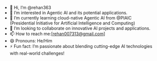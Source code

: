 - 👋 Hi, I’m @rehan363
- 👀 I’m interested in Agentic AI and its potential applications.
- 🌱 I’m currently learning cloud-native Agentic AI from @PIAIC (Presidential Initiative for Artificial Intelligence and Computing)
- 💞️ I’m looking to collaborate on  innovative AI projects and applications.
- 📫 How to reach me:[rehan007313@gmail.com]
- 😄 Pronouns: He/Him
- ⚡ Fun fact: I’m passionate about blending cutting-edge AI technologies with real-world challenges!

<!---
rehan363/rehan363 is a ✨ special ✨ repository because its `README.md` (this file) appears on your GitHub profile.
You can click the Preview link to take a look at your changes.
--->
